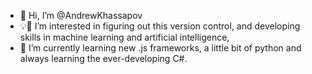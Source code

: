 - 👋 Hi, I’m @AndrewKhassapov
- 💡🧠 I’m interested in figuring out this version control, and developing skills in machine learning and artificial intelligence,
- 🌱 I’m currently learning new .js frameworks, a little bit of python and always learning the ever-developing C#.

<!---
AndrewKhassapov/AndrewKhassapov is a ✨ special ✨ repository because its `README.md` (this file) appears on your GitHub profile.
You can click the Preview link to take a look at your changes.
--->
